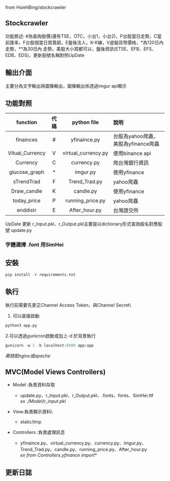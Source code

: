 from HsiehBing/stockcrawler
## Stockcrawler
功能敘述: #為查詢股價(還有TSE，OTC，小台1，小台2)，P台股當日走勢，C當前匯率，F台股個當日買賣超，E盤後法人，K-K線，V虛擬貨幣價格，*為120日內走勢，**為30日內 走勢，美股大小寫都可以，盤後資訊(ETSE、EFB、EFS、EDB、EDS)，更新股號名稱對照UpDate
## 輸出介面 
主要分為文字輸出與圖像輸出，圖像輸出係透過imgur api顯示

## 功能對照

  | function        | 代碼   | python file          | 說明                              |
  | :----:          | :----: | :----:              | :----                             |
  | finainces       | #      | yfinaince.py        | 台股為yahoo爬蟲，美股為yfinance爬蟲 |
  | Vitual_Currency | V      | virtual_currency.py | 使用binance api                   |
  | Currency        | C      | currency.py         | 爬台灣銀行資訊                     |
  | glucose_graph   | *      | imgur.py            | 使用yfinance                      |
  | sTrendTrad      | F      | Trend_Trad.py       | yahoo爬蟲                         |
  | Draw_candle     | K      | candle.py           | 使用yfinance                      |
  | today_price     | P      | running_price.py    | yahoo爬蟲                         |
  | enddistr        | E      | After_hour.py       | 台灣證交所                         |\

UpDate 更新 r_Input.pkl、r_Output.pkl主要是以dictionary形式查詢股名對應股號  update.py
### 字體選擇 .font 用SimHei

## 安裝

```python
pip install -r requirements.txt
```

## 執行
執行前需要先更正Channel Access Token、與Channel Secret\
1. 可以直接啟動
```python
python3 app.py
```
2.可以透過gunicron啟動或加上-d 於背景執行 
```python
gunicorn -w 1 -b localhost:8080 app:app
```
*需搭配nginx或apache*

## MVC(Model Views Controllers)
- Model :負責資料存取
  - update.py、r_Input.pkl、r_Output.pkl、.fonts、fonts、SimHei.ttf \
  *ex ./Model/r_input.pkl*

- View:負責顯示資料\
  - static/tmp

- Controllers :負責處理訊息
  - yfinaince.py、virtual_currency.py、currency.py、imgur.py、Trend_Trad.py、candle.py、running_price.py、After_hour.py \
    *ex from Controllers.yfinance import**

## 更新日誌
